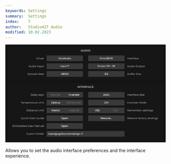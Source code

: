 ```yaml
---
keywords: Settings
summary:  Settings
index:    7
author:   Studio427 Audio
modified: 10.02.2023
---
```


![settings](https://github.com/ustk/Align-IT_Documentation/blob/master/images/settings.png?raw=true)

Allows you to set the audio interface preferences and the interface experience.